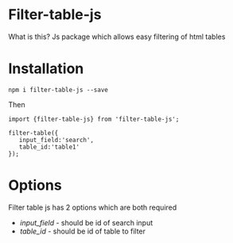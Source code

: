 # Filter-table-js
What is this?
Js package which allows easy filtering of html tables

# Installation
`npm i filter-table-js --save`

Then

```
import {filter-table-js} from 'filter-table-js';

filter-table({
   input_field:'search',
   table_id:'table1' 
});
```

# Options

Filter table js has 2 options which are both required
* *input_field* - should be id of search input
* *table_id* - should be id of table to filter
